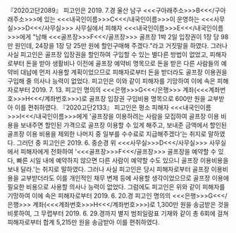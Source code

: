 『2020고단2089』
피고인은 2019. 7.경 울산 남구 <<<구아래주소>>>B<<</구아래주소>>>에 있는 <<<내국인이름>>>C<<</내국인이름>>>이 운영하는 <<<사무실>>>D<<</사무실>>> 사무실에서 피해자 <<<내국인이름>>>E<<</내국인이름>>>에게 "남해 <<<골프장>>>F<<</골프장>>> 골프장 1박 2일 입장권이 1장 당 98만 원인데, 24장을 1장 당 25만 원에 할인구매해 주겠다."라고 거짓말을 하였다.
그러나 사실 피고인은 골프장 입장권을 할인하여 구입할 수 있는 별다른 방법이 없었고, 피해자로부터 돈을 받아 생활비나 이전에 골프장 예약비 명목으로 돈을 받은 다른 사람들의 예약비 대납에 먼저 사용할 계획이었으므로 피해자로부터 돈을 받더라도 골프장 이용권을 구입해 줄 의사나 능력이 없었다.
피고인은 이와 같이 피해자를 기망하여 이에 속은 피해자로부터 2019. 7. 13. 피고인 명의의 <<<은행>>>G<<</은행>>> 계좌(<<<계좌번호>>>H<<</계좌번호>>>)로 골프장 입장권 구입비용 명목으로 600만 원을 교부받아 이를 편취하였다.
『2020고단2133』
피고인은 평소 피해자 <<<내국인이름>>>I<<</내국인이름>>>에게 '골프장을 이용하려는 사람을 모집하여 골프장 이용 비용을 보내주면 할인된 가격으로 골프장 이용할 수 있게 해주고, 보내준 금액에서 할인된 골프장 이용 비용을 제외한 나머지 중 일부를 수수료로 지급해주겠다'는 취지로 말하였다.
그러던 중 피고인은 2019. 6. 중순경 위 <<<사무실>>>D<<</사무실>>> 사무실에서 피해자에게 전화하여 '<<<골프장>>>F<<</골프장>>> 골프장을 예약할 수 있다, 빠른 시일 내에 예약하지 않으면 다른 사람이 예약할 수도 있으니 골프장 이용비용을 보내 달라.'는 취지로 말하였다.
그러나 사실 피고인은 당시 피해자로부터 골프장 이용비용을 교부받더라도 이를 개인적인 채무 변제 등에 사용할 생각이었으므로 골프장 이용에 필요한 비용으로 사용할 의사나 능력이 없었다.
그럼에도 피고인은 위와 같이 피해자를 기망하여 이에 속은 피해자로부터 2019. 6. 20.경 피고인 명의의 <<<은행>>>G<<</은행>>> 계좌(<<<계좌번호>>>H<<</계좌번호>>>)로 1,300만 원을 송금받은 것을 비롯하여, 그 무렵부터 2019. 6. 29.경까지 별지 범죄일람표 기재와 같이 총 6회에 걸쳐 피해자로부터 합계 5,215만 원을 송금받아 이를 편취하였다.
